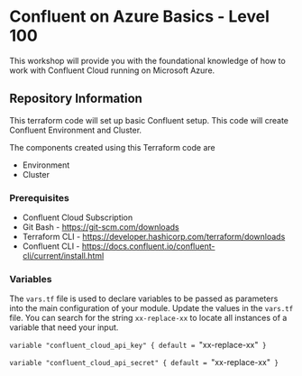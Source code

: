 # Confluent on Azure Basics - Level 100

This workshop will provide you with the foundational knowledge of how to work with Confluent Cloud running on Microsoft Azure.

## Repository Information

This terraform code will set up basic Confluent setup. This code will create Confluent Environment and Cluster.

The components created using this Terraform code are

- Environment
- Cluster

### Prerequisites

- Confluent Cloud Subscription
- Git Bash - https://git-scm.com/downloads
- Terraform CLI - https://developer.hashicorp.com/terraform/downloads
- Confluent CLI - https://docs.confluent.io/confluent-cli/current/install.html

### Variables

The `vars.tf` file is used to declare variables to be passed as parameters into the main configuration of your module. Update the values in the `vars.tf` file. You can search for the string `xx-replace-xx` to locate all instances of a variable that need your input.

`variable "confluent_cloud_api_key" {
  default = `"xx-replace-xx"`
}`

`variable "confluent_cloud_api_secret" {
 default = `"xx-replace-xx"`
}`